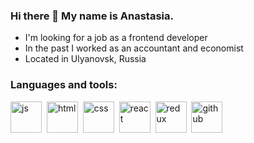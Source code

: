 ### Hi there 👋 My name is Anastasia.
- I'm looking for a job as a frontend developer
- In the past I worked as an accountant and economist
- Located in Ulyanovsk, Russia

### Languages ​​and tools:
<img src="https://cdn.jsdelivr.net/gh/devicons/devicon@latest/icons/javascript/javascript-original.svg" title='js' width="50" height="50" />&nbsp;
<img src="https://cdn.jsdelivr.net/gh/devicons/devicon@latest/icons/html5/html5-original.svg" title='html' width="50" height="50" />&nbsp;
<img src="https://cdn.jsdelivr.net/gh/devicons/devicon@latest/icons/css3/css3-original.svg" title='css' width="50" height="50" />&nbsp;
<img src="https://cdn.jsdelivr.net/gh/devicons/devicon@latest/icons/react/react-original.svg" title='react' width="50" height="50" />&nbsp;
<img src="https://cdn.jsdelivr.net/gh/devicons/devicon@latest/icons/redux/redux-original.svg" title='redux' width="50" height="50" />&nbsp;
<img src="https://cdn.jsdelivr.net/gh/devicons/devicon@latest/icons/github/github-original.svg" title='github' width="50" height="50" />&nbsp;


<!--
**AnastasiaBrykina/AnastasiaBrykina** is a ✨ _special_ ✨ repository because its `README.md` (this file) appears on your GitHub profile.

Here are some ideas to get you started:

- 🔭 I’m currently working on ...
- 🌱 I’m currently learning ...
- 👯 I’m looking to collaborate on ...
- 🤔 I’m looking for help with ...
- 💬 Ask me about ...
- 📫 How to reach me: ...
- 😄 Pronouns: ...
- ⚡ Fun fact: ...
-->
